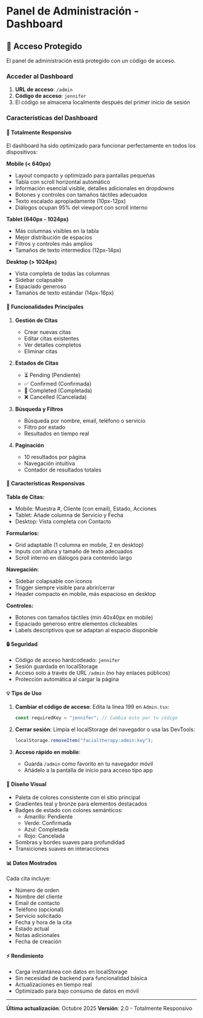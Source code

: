 # Panel de Administración - Dashboard

## 🔐 Acceso Protegido

El panel de administración está protegido con un código de acceso.

### Acceder al Dashboard

1. **URL de acceso**: `/admin`
2. **Código de acceso**: `jennifer`
3. El código se almacena localmente después del primer inicio de sesión

### Características del Dashboard

#### 📱 **Totalmente Responsivo**

El dashboard ha sido optimizado para funcionar perfectamente en todos los dispositivos:

**Mobile (< 640px)**
- Layout compacto y optimizado para pantallas pequeñas
- Tabla con scroll horizontal automático
- Información esencial visible, detalles adicionales en dropdowns
- Botones y controles con tamaños táctiles adecuados
- Texto escalado apropiadamente (10px-12px)
- Diálogos ocupan 95% del viewport con scroll interno

**Tablet (640px - 1024px)**
- Más columnas visibles en la tabla
- Mejor distribución de espacios
- Filtros y controles más amplios
- Tamaños de texto intermedios (12px-14px)

**Desktop (> 1024px)**
- Vista completa de todas las columnas
- Sidebar colapsable
- Espaciado generoso
- Tamaños de texto estándar (14px-16px)

#### 🎯 **Funcionalidades Principales**

1. **Gestión de Citas**
   - Crear nuevas citas
   - Editar citas existentes
   - Ver detalles completos
   - Eliminar citas

2. **Estados de Citas**
   - ⏳ Pending (Pendiente)
   - ✅ Confirmed (Confirmada)
   - 🎉 Completed (Completada)
   - ❌ Cancelled (Cancelada)

3. **Búsqueda y Filtros**
   - Búsqueda por nombre, email, teléfono o servicio
   - Filtro por estado
   - Resultados en tiempo real

4. **Paginación**
   - 10 resultados por página
   - Navegación intuitiva
   - Contador de resultados totales

#### 🎨 **Características Responsivas**

**Tabla de Citas:**
- Mobile: Muestra #, Cliente (con email), Estado, Acciones
- Tablet: Añade columna de Servicio y Fecha
- Desktop: Vista completa con Contacto

**Formularios:**
- Grid adaptable (1 columna en mobile, 2 en desktop)
- Inputs con altura y tamaño de texto adecuados
- Scroll interno en diálogos para contenido largo

**Navegación:**
- Sidebar colapsable con iconos
- Trigger siempre visible para abrir/cerrar
- Header compacto en mobile, más espacioso en desktop

**Controles:**
- Botones con tamaños táctiles (min 40x40px en mobile)
- Espaciado generoso entre elementos clickeables
- Labels descriptivos que se adaptan al espacio disponible

#### 🔒 **Seguridad**

- Código de acceso hardcodeado: `jennifer`
- Sesión guardada en localStorage
- Acceso solo a través de URL `/admin` (no hay enlaces públicos)
- Protección automática al cargar la página

#### 💡 **Tips de Uso**

1. **Cambiar el código de acceso**: Edita la línea 199 en `Admin.tsx`:
   ```typescript
   const requiredKey = "jennifer"; // Cambia esto por tu código
   ```

2. **Cerrar sesión**: Limpia el localStorage del navegador o usa las DevTools:
   ```javascript
   localStorage.removeItem("facialtherapy:admin:key");
   ```

3. **Acceso rápido en mobile**: 
   - Guarda `/admin` como favorito en tu navegador móvil
   - Añádelo a la pantalla de inicio para acceso tipo app

#### 🎨 **Diseño Visual**

- Paleta de colores consistente con el sitio principal
- Gradientes teal y bronze para elementos destacados
- Badges de estado con colores semánticos:
  - Amarillo: Pendiente
  - Verde: Confirmada
  - Azul: Completada
  - Rojo: Cancelada
- Sombras y bordes suaves para profundidad
- Transiciones suaves en interacciones

#### 📊 **Datos Mostrados**

Cada cita incluye:
- Número de orden
- Nombre del cliente
- Email de contacto
- Teléfono (opcional)
- Servicio solicitado
- Fecha y hora de la cita
- Estado actual
- Notas adicionales
- Fecha de creación

#### ⚡ **Rendimiento**

- Carga instantánea con datos en localStorage
- Sin necesidad de backend para funcionalidad básica
- Actualizaciones en tiempo real
- Optimizado para bajo consumo de datos en móvil

---

**Última actualización**: Octubre 2025
**Versión**: 2.0 - Totalmente Responsivo
